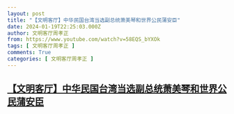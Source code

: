 ```yaml
---
layout: post
title: "【文明客厅】中华民国台湾当选副总统萧美琴和世界公民蒲安臣"
date: 2024-01-19T22:25:03.000Z
author: 文明客厅周孝正
from: https://www.youtube.com/watch?v=58EQS_bYXOk
tags: [ 文明客厅周孝正 ]
comments: True
categories: [ 文明客厅周孝正 ]
---
```

<!--1705703103000-->
[【文明客厅】中华民国台湾当选副总统萧美琴和世界公民蒲安臣](https://www.youtube.com/watch?v=58EQS_bYXOk)
------

<div>

</div>
